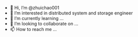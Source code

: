 - 👋 Hi, I’m @zhuichao001
- 👀 I’m interested in distributed system and storage engineer
- 🌱 I’m currently learning ...
- 💞️ I’m looking to collaborate on ...
- 📫 How to reach me ...

<!---
zhuichao001/zhuichao001 is a ✨ special ✨ repository because its `README.md` (this file) appears on your GitHub profile.
You can click the Preview link to take a look at your changes.
--->
